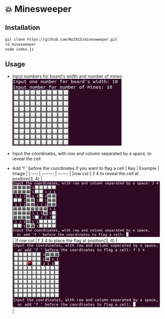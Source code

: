 # 💥 Minesweeper

## Installation
```
git clone https://github.com/NoZ915/minesweeper.git
cd minesweeper
node index.js
```

## Usage
* Input numbers for board's width and number of mines  
   ![image](./img/generateBoard.png) 

* Input the coordinates, with row and column separated by a space, to reveal the cell
* Add 'f ' before the coordinates if you want to flag a cell
  | Key | Example | Image |
  | :--: | :-----: | :----: |
  |row col | 3 4 to reveal the cell at position(3, 4) | ![image](./img/revealCell.png) |
  |f row col | f 3 4 to place the flag at position(3, 4) | ![image](./img/placeFlag.png) |
